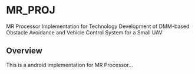 # MR_PROJ
MR Processor Implementation for Technology Development of DMM-based Obstacle Avoidance and Vehicle Control System for a Small UAV

## Overview

This is a android implementation for MR Processor... 
